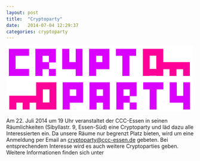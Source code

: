 ```yaml
---
layout: post
title:  "Cryptoparty"
date:   2014-07-04 12:29:37
categories: cryptoparty
---
```

<img width="500px" src="/media/2014-07-04/web_800px.png" />

Am 22. Juli 2014 um 19 Uhr veranstaltet der CCC-Essen in seinen
Räumlichkeiten (Sibyllastr. 9, Essen-Süd) eine Cryptoparty und läd dazu
alle Interessierten ein. Da unsere Räume nur begrenzt Platz bieten,
wird um eine Anmeldung per Email an cryptoparty@ccc-essen.de gebeten.
Bei entsprechendem Interesse wird es auch weitere Cryptoparties geben.
Weitere Informationen finden sich unter
